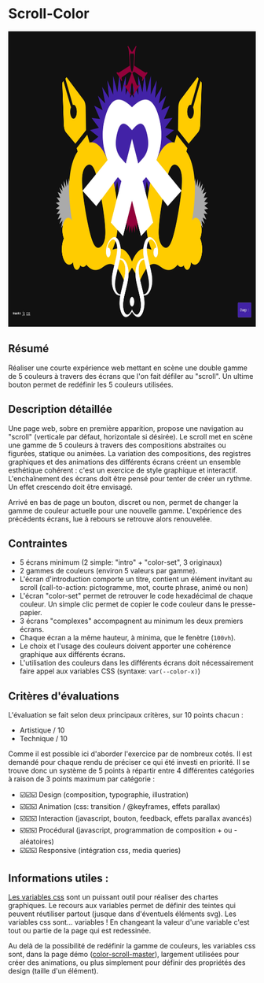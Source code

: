 # Scroll-Color

<img height="600" src="works/jniac/screens/Color-Scroll-2022-02-07-11-17-21.jpeg">

## Résumé

Réaliser une courte expérience web mettant en scène une double gamme de 5 couleurs à 
travers des écrans que l'on fait défiler au "scroll". Un ultime bouton permet de 
redéfinir les 5 couleurs utilisées.

## Description détaillée

Une page web, sobre en première apparition, propose une navigation au "scroll" 
(verticale par défaut, horizontale si désirée). Le scroll met en scène une gamme 
de 5 couleurs à travers des compositions abstraites ou figurées, statique ou animées.
La variation des compositions, des registres graphiques et des animations des 
différents écrans créent un ensemble esthétique cohérent : c'est un exercice de 
style graphique et interactif. L'enchaînement des écrans doit être pensé pour tenter
de créer un rythme. Un effet crescendo doit être envisagé.

Arrivé en bas de page un bouton, discret ou non, permet de changer la gamme de 
couleur actuelle pour une nouvelle gamme. L'expérience des précédents écrans, lue
à rebours se retrouve alors renouvelée.

## Contraintes
- 5 écrans minimum (2 simple: "intro" + "color-set", 3 originaux)
- 2 gammes de couleurs (environ 5 valeurs par gamme).
- L'écran d'introduction comporte un titre, contient un élément invitant au scroll 
  (call-to-action: pictogramme, mot, courte phrase, animé ou non)
- L'écran "color-set" permet de retrouver le code hexadécimal de chaque couleur. 
  Un simple clic permet de copier le code couleur dans le presse-papier.
- 3 écrans "complexes" accompagnent au minimum les deux premiers écrans.
- Chaque écran a la même hauteur, à minima, que le fenètre (`100vh`).
- Le choix et l'usage des couleurs doivent apporter une cohérence graphique aux 
  différents écrans.
- L'utilisation des couleurs dans les différents écrans doit nécessairement faire 
  appel aux variables CSS (syntaxe: `var(--color-x)`)

## Critères d'évaluations

L'évaluation se fait selon deux principaux critères, sur 10 points chacun : 
- Artistique / 10
- Technique / 10

Comme il est possible ici d'aborder l'exercice par de nombreux cotés. Il est 
demandé pour chaque rendu de préciser ce qui été investi en priorité. Il se 
trouve donc un système de 5 points à répartir entre 4 différentes catégories à
raison de 3 points maximum par catégorie : 
- ☑️☑️☑️ Design (composition, typographie, illustration)
- ☑️☑️☑️ Animation (css: transition / @keyframes, effets parallax)
- ☑️☑️☑️ Interaction (javascript, bouton, feedback, effets parallax avancés)
- ☑️☑️☑️ Procédural (javascript, programmation de composition + ou - aléatoires)
- ☑️☑️☑️ Responsive (intégration css, media queries)

## Informations utiles : 
[Les variables css](https://developer.mozilla.org/fr/docs/Web/CSS/Using_CSS_custom_properties) 
sont un puissant outil pour réaliser des chartes graphiques. Le recours aux 
variables permet de définir des teintes qui peuvent réutiliser partout (jusque 
dans d'éventuels éléments svg). Les variables css sont... variables ! En changeant
la valeur d'une variable c'est tout ou partie de la page qui est redessinée.

Au delà de la possibilité de redéfinir la gamme de couleurs, les variables css
sont, dans la page démo ([color-scroll-master](https://jniac.github.io/dimi-m2-fa-work-21-22/works/jniac/color-scroll-master/)),
largement utilisées pour créer des animations, ou plus simplement pour définir
des propriétés des design (taille d'un élément).
